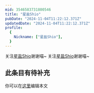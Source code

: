 ```yaml
---
mid: 3546583731800546
title: "星盐Shio"
pubDate: "2024-11-04T11:22:12.371Z"
updatedDate: "2024-11-04T11:22:12.371Z"
profile:
  {
    Nickname: ["星盐Shio"],
  }
---
```


关注[星盐Shio](https://space.bilibili.com/3546583731800546)谢谢喵~ 关注[星盐Shio](https://space.bilibili.com/3546583731800546)谢谢喵~

## 此条目有待补充
你可以在[这里](https://github.com/Yuhanawa/VTuber.ICU-Content/edit/master/v/星盐Shio/index.md)编辑本文
